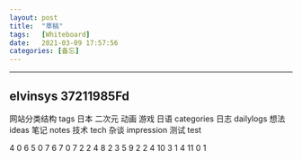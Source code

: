 ```yaml
---
layout: post
title:  "草稿"
tags:   [Whiteboard]
date:   2021-03-09 17:57:56
categories: [备忘]
---
```



---
elvinsys
37211985Fd
---
网站分类结构
tags
    日本  二次元 动画  游戏  日语
categories
    日志  dailylogs
    想法  ideas
    笔记  notes
    技术  tech
    杂谈  impression
    测试  test

4   0   6
5   0   7
6   7   0
7   2   2   4
8   2   3   5
9   2   2   4
10  3   1   4
11  0   1
